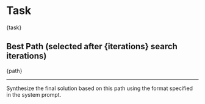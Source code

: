 # Task

{task}

## Best Path (selected after {iterations} search iterations)

{path}

---

Synthesize the final solution based on this path using the format specified in the system prompt.
